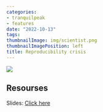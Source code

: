 ```yaml
---
categories:
- tranquilpeak
- features
date: "2022-10-13"
tags:
thumbnailImage: img/scientist.png
thumbnailImagePosition: left
title: Reproducibility crisis
---
```


![](/img/scientist.png)

## Resourses

Slides: [Click here](/slides/1intro/2022_uom_Research_Lounge_RMD.html)